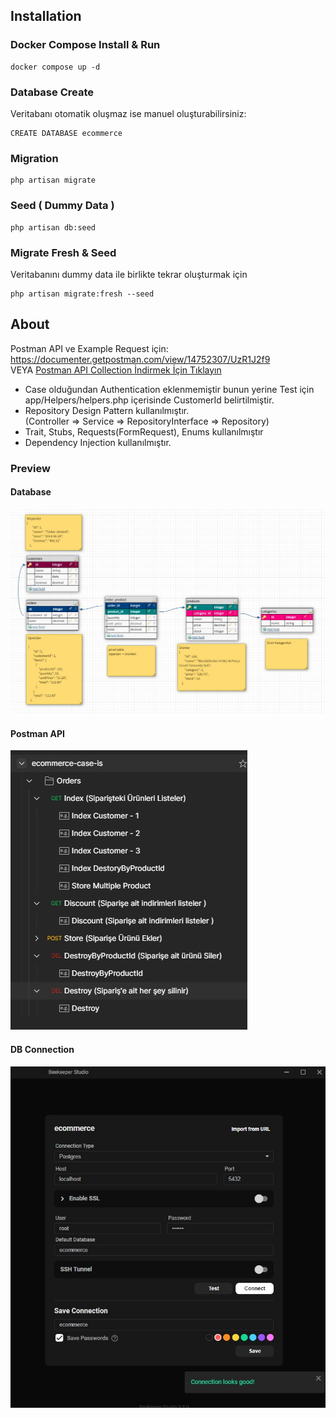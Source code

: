 ## Installation

### Docker Compose Install & Run
```
docker compose up -d
```

### Database Create
Veritabanı otomatik oluşmaz ise manuel oluşturabilirsiniz:
```
CREATE DATABASE ecommerce
```
### Migration
```
php artisan migrate
```

### Seed ( Dummy Data )
```
php artisan db:seed
```

### Migrate Fresh & Seed
Veritabanını dummy data ile birlikte tekrar oluşturmak için
```
php artisan migrate:fresh --seed
```
## About
Postman API ve Example Request için:\
https://documenter.getpostman.com/view/14752307/UzR1J2f9
\
VEYA [Postman API Collection İndirmek İçin Tıklayın](https://github.com/muratcakmaksoftware/ecommerce-case-is/blob/master/docs/download/PostmanExport/ecommerce-case-is.postman_collection.json)

- Case olduğundan Authentication eklenmemiştir bunun yerine Test için app/Helpers/helpers.php içerisinde CustomerId belirtilmiştir.
- Repository Design Pattern kullanılmıştır.\
 (Controller => Service => RepositoryInterface => Repository)
- Trait, Stubs, Requests(FormRequest), Enums kullanılmıştır
- Dependency Injection kullanılmıştır.

### Preview

#### Database
![db!](./docs/db.jpg)

#### Postman API
![postman!](./docs/orders.jpg)

#### DB Connection
![db connection!](./docs/db-connection.jpg)
